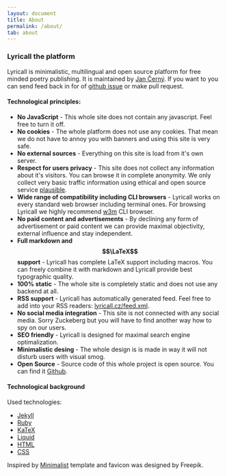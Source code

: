 ```yaml
---
layout: document
title: About
permalink: /about/
tab: about
---
```


### Lyricall the platform
Lyricall is minimalistic, multilingual and open source platform for free minded poetry 
publishing. It is maintained by [Jan Černý](https://blackblog.cz/). If you want to you 
can send feed back in for of [github issue](https://github.com/yagarea/lyricall/issues) 
or make pull request.

#### Technological principles:
- **No JavaScript** - This whole site does not contain any javascript. Feel free to 
turn it off.
- **No cookies** - The whole platform does not use any cookies. That mean we do not 
have to annoy you with banners and using this site is very safe.
- **No external sources** - Everything on this site is load from it's own server.
- **Respect for users privacy** - This site does not collect any information about 
it's visitors. You can browse it in complete anonymity. We only collect very basic 
traffic information using ethical and open source service 
[plausible](https://plausible.io/).
- **Wide range of compatibility including CLI browsers** - Lyricall works on every 
standard web browser including terminal ones. For browsing Lyricall we highly 
recommend [w3m](http://w3m.sourceforge.net/) CLI browser.
- **No paid content and advertisements** - By declining any form of advertisement or 
paid content we can provide maximal objectivity, external influence and stay 
independent.
- **Full markdown and $$\LaTeX$$ support** - Lyricall has complete LaTeX support 
including macros. You can freely combine it with markdown and Lyricall provide best 
typographic quality.
- **100% static** - The whole site is completely static and does not use any backend 
at all.
- **RSS support** - Lyricall has automatically generated feed. Feel free to add into 
your RSS readers: [lyricall.cz/feed.xml](/feed.xml).
- **No social media integration** - This site is not connected with any social media. 
Sorry Zuckeberg but you will have to find another way how to spy on our users.
- **SEO friendly** - Lyricall is designed for maximal search engine optimalization.
- **Minimalistic desing** - The whole design is is made in way it will not disturb 
users with visual smog.
- **Open Source** - Source code of this whole project is open source. You can find it 
[Github](https://github.com/yagarea/lyricall).


#### Technological background

Used technologies:
- [Jekyll](https://jekyllrb.com/)
- [Ruby](https://www.ruby-lang.org/en/)
- [KaTeX](https://katex.org/)
- [Liquid](https://shopify.github.io/liquid/)
- [HTML](https://en.wikipedia.org/wiki/HTML)
- [CSS](https://en.wikipedia.org/wiki/CSS)

Inspired by [Minimalist](https://github.com/Trybnetic/minimalist/) template and favicon was designed by Freepik. 
